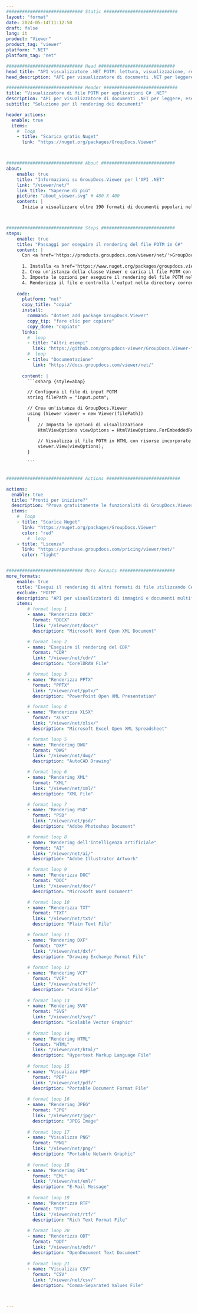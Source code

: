 ```yaml
---
############################# Static ############################
layout: "format"
date: 2024-05-14T11:12:50
draft: false
lang: it
product: "Viewer"
product_tag: "viewer"
platform: ".NET"
platform_tag: "net"

############################# Head #############################
head_title: "API visualizzatore .NET POTM: lettura, visualizzazione, rendering in C# VB.NET"
head_description: "API per visualizzatore di documenti .NET per leggere, eseguire il rendering e visualizzare POTM in qualsiasi tipo di applicazioni C#, ASP.NET, VB.NET e .NET Core."

############################# Header ############################
title: "Visualizzatore di file POTM per applicazioni C# .NET" 
description: "API per visualizzatore di documenti .NET per leggere, eseguire il rendering e visualizzare file POTM in qualsiasi tipo di applicazioni C#, ASP.NET, VB.NET e .NET Core. Visualizza i file renderizzati con formattazione e layout reali in HTML5, PDF o come immagine utilizzando poche righe di codice." 
subtitle: "Soluzione per il rendering dei documenti" 

header_actions:
  enable: true
  items:
    #  loop
    - title: "Scarica gratis Nuget"
      link: "https://nuget.org/packages/GroupDocs.Viewer"



############################# About ############################
about:
    enable: true
    title: "Informazioni su GroupDocs.Viewer per l'API .NET"
    link: "/viewer/net/"
    link_title: "Saperne di più"
    picture: "about_viewer.svg" # 480 X 400
    content: |
      Inizia a visualizzare oltre 190 formati di documenti popolari nelle tue applicazioni .NET utilizzando GroupDocs.Viewer per le API .NET aggiungendo poche righe di codice. Gli sviluppatori possono visualizzare facilmente PDF, elaborazione testi, fogli di calcolo Excel, presentazioni, Visio, Project, Outlook e molti altri formati di documenti popolari in modalità HTML5, immagine o PDF. Il rendering del documento è veloce, identico al file sorgente originale e non richiede l'installazione di software aggiuntivo o altre librerie esterne.



############################# Steps ############################
steps:
    enable: true
    title: "Passaggi per eseguire il rendering del file POTM in C#" 
    content: |
      Con <a href='https://products.groupdocs.com/viewer/net/'>GroupDocs.Viewer</a> puoi eseguire il rendering di POTM in HTML, JPEG, PNG o PDF in pochi passaggi.
      
      1. Installa <a href='https://www.nuget.org/packages/groupdocs.viewer'>GroupDocs.Viewer for .NET</a> utilizzando il tuo gestore di pacchetti preferito. 
      2. Crea un'istanza della classe Viewer e carica il file POTM con il percorso completo.  
      3. Imposta le opzioni per eseguire il rendering del file POTM nel formato HTML, PNG, JPEG o PDF. 
      4. Renderizza il file e controlla l'output nella directory corrente. 
   
    code:
      platform: "net"
      copy_title: "copia"
      install:
        command: "dotnet add package GroupDocs.Viewer"
        copy_tip: "fare clic per copiare"
        copy_done: "copiato"
      links:
        #  loop
        - title: "Altri esempi"
          link: "https://github.com/groupdocs-viewer/GroupDocs.Viewer-for-.NET"
        #  loop
        - title: "Documentazione"
          link: "https://docs.groupdocs.com/viewer/net/"
          
      content: |
        ```csharp {style=abap}

        // Configura il file di input POTM
        string filePath = "input.potm";

        // Crea un'istanza di GroupDocs.Viewer
        using (Viewer viewer = new Viewer(filePath))
        {
            // Imposta le opzioni di visualizzazione
            HtmlViewOptions viewOptions = HtmlViewOptions.ForEmbeddedResources();
                
            // Visualizza il file POTM in HTML con risorse incorporate
            viewer.View(viewOptions);
        }

        ```            


############################# Actions ############################

actions:
  enable: true
  title: "Pronti per iniziare?"
  description: "Prova gratuitamente le funzionalità di GroupDocs.Viewer o richiedi una licenza"
  items:
    #  loop
    - title: "Scarica Nuget"
      link: "https://nuget.org/packages/GroupDocs.Viewer"
      color: "red"
        #  loop
    - title: "Licenza"
      link: "https://purchase.groupdocs.com/pricing/viewer/net/"
      color: "light"


############################# More Formats #####################
more_formats:
    enable: true
    title: "Esegui il rendering di altri formati di file utilizzando C#"
    exclude: "POTM"
    description: "API per visualizzatori di immagini e documenti multiformato per .NET. Visualizza alcuni dei formati di file più diffusi di seguito senza visualizzatori esterni."
    items: 
        # format loop 1
        - name: "Renderizza DOCX"
          format: "DOCX"
          link: "/viewer/net/docx/"
          description: "Microsoft Word Open XML Document" 

        # format loop 2
        - name: "Eseguire il rendering del CDR" 
          format: "CDR"
          link: "/viewer/net/cdr/"
          description: "CorelDRAW File" 

        # format loop 3
        - name: "Renderizza PPTX"
          format: "PPTX"
          link: "/viewer/net/pptx/"
          description: "PowerPoint Open XML Presentation" 

        # format loop 4
        - name: "Renderizza XLSX"
          format: "XLSX"
          link: "/viewer/net/xlsx/"
          description: "Microsoft Excel Open XML Spreadsheet" 

        # format loop 5
        - name: "Rendering DWG"
          format: "DWG"
          link: "/viewer/net/dwg/"
          description: "AutoCAD Drawing"

        # format loop 6
        - name: "Rendering XML"
          format: "XML"
          link: "/viewer/net/xml/"
          description: "XML File"

        # format loop 7
        - name: "Rendering PSD"
          format: "PSD"
          link: "/viewer/net/psd/"
          description: "Adobe Photoshop Document"

        # format loop 8
        - name: "Rendering dell'intelligenza artificiale"
          format: "AI"
          link: "/viewer/net/ai/"
          description: "Adobe Illustrator Artwork"

        # format loop 9
        - name: "Renderizza DOC"
          format: "DOC"
          link: "/viewer/net/doc/"
          description: "Microsoft Word Document" 

        # format loop 10
        - name: "Renderizza TXT" 
          format: "TXT"
          link: "/viewer/net/txt/"
          description: "Plain Text File" 

        # format loop 11
        - name: "Rendering DXF" 
          format: "DXF"
          link: "/viewer/net/dxf/"
          description: "Drawing Exchange Format File"  
          
        # format loop 12
        - name: "Rendering VCF"
          format: "VCF"
          link: "/viewer/net/vcf/"
          description: "vCard File"  
              
        # format loop 13
        - name: "Rendering SVG"
          format: "SVG"
          link: "/viewer/net/svg/"
          description: "Scalable Vector Graphic" 
          
        # format loop 14
        - name: "Rendering HTML"
          format: "HTML"
          link: "/viewer/net/html/"
          description: "Hypertext Markup Language File" 
          
        # format loop 15
        - name: "Visualizza PDF"
          format: "PDF"
          link: "/viewer/net/pdf/"
          description: "Portable Document Format File"
          
        # format loop 16
        - name: "Rendering JPEG"
          format: "JPG"
          link: "/viewer/net/jpg/"
          description: "JPEG Image"
          
        # format loop 17
        - name: "Visualizza PNG"
          format: "PNG"
          link: "/viewer/net/png/"
          description: "Portable Network Graphic" 
          
        # format loop 18
        - name: "Rendering EML"
          format: "EML"
          link: "/viewer/net/eml/"
          description: "E-Mail Message" 
          
        # format loop 19
        - name: "Renderizza RTF"
          format: "RTF"
          link: "/viewer/net/rtf/"
          description: "Rich Text Format File" 
          
        # format loop 20
        - name: "Renderizza ODT"
          format: "ODT"
          link: "/viewer/net/odt/"
          description: "OpenDocument Text Document" 
          
        # format loop 21
        - name: "Visualizza CSV"
          format: "CSV"
          link: "/viewer/net/csv/"
          description: "Comma-Separated Values File" 



---
```

